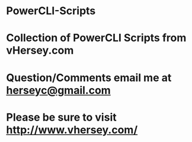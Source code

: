 # PowerCLI-Scripts
#
# Collection of PowerCLI Scripts from vHersey.com
#
#
# Question/Comments email me at herseyc@gmail.com
#
# Please be sure to visit http://www.vhersey.com/
#
#
